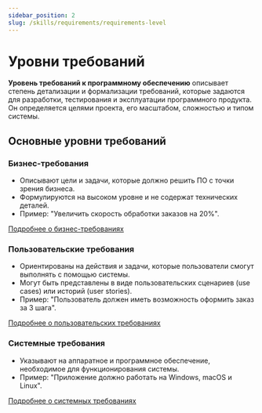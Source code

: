```yaml
---
sidebar_position: 2
slug: /skills/requirements/requirements-level
---
```


# Уровни требований

**Уровень требований к программному обеспечению** описывает степень детализации и формализации требований, которые задаются для разработки, тестирования и эксплуатации программного продукта. Он определяется целями проекта, его масштабом, сложностью и типом системы.

## Основные уровни требований

### Бизнес-требования

* Описывают цели и задачи, которые должно решить ПО с точки зрения бизнеса.  
* Формулируются на высоком уровне и не содержат технических деталей.  
* Пример: "Увеличить скорость обработки заказов на 20%".

[Подробнее о бизнес-требованиях](/docs/requirements/requirements-level/business.md)

### Пользовательские требования

* Ориентированы на действия и задачи, которые пользователи смогут выполнять с помощью системы.  
* Могут быть представлены в виде пользовательских сценариев (use cases) или историй (user stories).
* Пример: "Пользователь должен иметь возможность оформить заказ за 3 шага".

[Подробнее о пользовательских требованиях](/docs/requirements/requirements-level/user.md)

### Системные требования

* Указывают на аппаратное и программное обеспечение, необходимое для функционирования системы.  
* Пример: "Приложение должно работать на Windows, macOS и Linux".

[Подробнее о системных требованиях](/docs/requirements/requirements-level/system.md)
